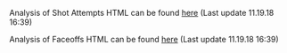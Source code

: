 Analysis of Shot Attempts HTML can be found [here](Shots.html)
(Last update 11.19.18 16:39) 

Analysis of Faceoffs HTML can be found [here](Faceoffs.html)
(Last update 11.19.18 16:39)
